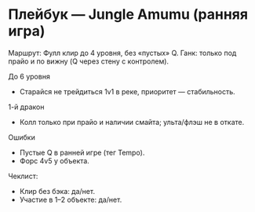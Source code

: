 # Плейбук — Jungle Amumu (ранняя игра)

Маршрут: Фулл клир до 4 уровня, без «пустых» Q.
Ганк: только под прайо и по вижну (Q через стену с контролем).

До 6 уровня
- Старайся не трейдиться 1v1 в реке, приоритет — стабильность.

1-й дракон
- Колл только при прайо и наличии смайта; ульта/флэш не в откате.

Ошибки
- Пустые Q в ранней игре (тег Tempo).
- Форс 4v5 у объекта.

Чеклист:
- Клир без бэка: да/нет.
- Участие в 1–2 объекте: да/нет.